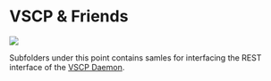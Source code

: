 <h1>VSCP & Friends</h1>

<img src="http://vscp.org/images/vscp_logo.jpg" >

<p>
Subfolders under this point contains samles for interfacing the REST interface of the 
<a href="https://www.vscp.org/docs/vscpd/doku.php?id=start">VSCP Daemon</a>.
</p>

